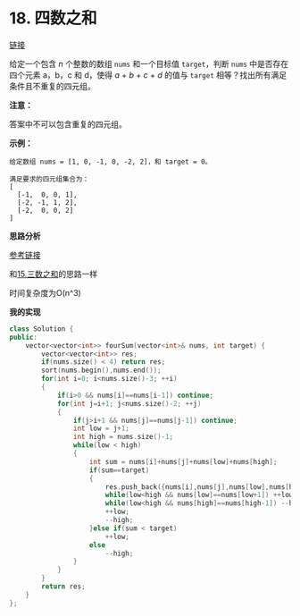 # 18. 四数之和

[链接](https://leetcode-cn.com/problems/4sum/description/)

给定一个包含 *n* 个整数的数组 `nums` 和一个目标值 `target`，判断 `nums` 中是否存在四个元素 a，b，c 和 d，使得 *a* + *b* + *c* + *d* 的值与 `target` 相等？找出所有满足条件且不重复的四元组。

**注意：**

答案中不可以包含重复的四元组。

**示例：**

```
给定数组 nums = [1, 0, -1, 0, -2, 2]，和 target = 0。

满足要求的四元组集合为：
[
  [-1,  0, 0, 1],
  [-2, -1, 1, 2],
  [-2,  0, 0, 2]
]
```

**思路分析**

[参考链接](https://www.youtube.com/watch?v=YkxsyPItHeM)

和[15.三数之和](15.三数之和.md)的思路一样

时间复杂度为O(n^3)

**我的实现**

```c++
class Solution {
public:
    vector<vector<int>> fourSum(vector<int>& nums, int target) {
        vector<vector<int>> res;
        if(nums.size() < 4) return res;
        sort(nums.begin(),nums.end());
        for(int i=0; i<nums.size()-3; ++i)
        {
            if(i>0 && nums[i]==nums[i-1]) continue;
            for(int j=i+1; j<nums.size()-2; ++j)
            {
                if(j>i+1 && nums[j]==nums[j-1]) continue;
                int low = j+1;
                int high = nums.size()-1;
                while(low < high)
                {
                    int sum = nums[i]+nums[j]+nums[low]+nums[high];
                    if(sum==target)
                    {
                        res.push_back({nums[i],nums[j],nums[low],nums[high]});
                        while(low<high && nums[low]==nums[low+1]) ++low;
                        while(low<high && nums[high]==nums[high-1]) --high;
                        ++low;
                        --high;
                    }else if(sum < target)
                        ++low;
                    else
                        --high;
                }
            }
        }
        return res;
    }
};
```

